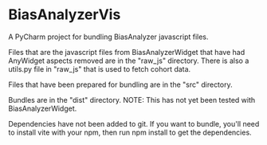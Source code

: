 # BiasAnalyzerVis
A PyCharm project for bundling BiasAnalyzer javascript files. 

Files that are the javascript files from BiasAnalyzerWidget that have had AnyWidget aspects removed are in the "raw_js" directory. There is also a utils.py file in "raw_js" that is used to fetch cohort data.

Files that have been prepared for bundling are in the "src" directory. 

Bundles are in the "dist" directory. NOTE: This has not yet been tested with BiasAnalyzerWidget.

Dependencies have not been added to git. If you want to bundle, you'll need to install vite with your npm, then run npm install to get the dependencies.
